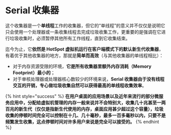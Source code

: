 # Serial 收集器

这个收集器是一个**单线程**工作的收集器，但它的“单线程”的意义并不仅仅是说明它只会使用一个处理器或一条收集线程去完成垃圾收集工作，更重要的是强调在它进行垃圾收集时，必须暂停其他所有工作线程，直到它收集结束。

迄今为止，它**依然是 HotSpot 虚拟机运行在客户端模式下的默认新生代收集器**，有着优于其他收集器的地方，那就是**简单而高效**（与其他收集器的单线程相比）：

* 对于内存资源受限的环境，**它是所有收集器里额外内存消耗（Memory Footprint）最小的**；
* 对于单核处理器或处理器核心数较少的环境来说，**Serial 收集器由于没有线程交互的开销，专心做垃圾收集自然可以获得最高的单线程收集效率**。

{% hint style="success" %}
**在用户桌面的应用场景以及近年来流行的部分微服务应用中，分配给虚拟机管理的内存一般来说并不会特别大，收集几十兆甚至一两百兆的新生代（仅仅是指新生代使用的内存，桌面应用甚少超过这个容量），垃圾收集的停顿时间完全可以控制在十几、几十毫秒，最多一百多毫秒以内，只要不是频繁发生收集，这点停顿时间对许多用户来说是完全可以接受的。**
{% endhint %}
